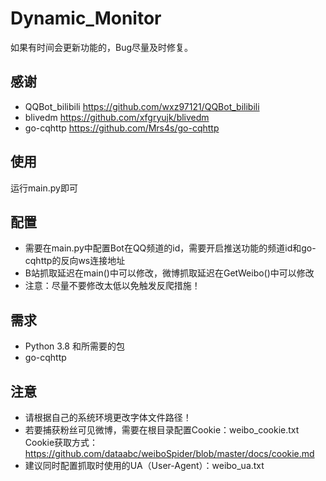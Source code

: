 # Dynamic_Monitor
如果有时间会更新功能的，Bug尽量及时修复。
## 感谢
- QQBot_bilibili https://github.com/wxz97121/QQBot_bilibili
- blivedm https://github.com/xfgryujk/blivedm
- go-cqhttp https://github.com/Mrs4s/go-cqhttp
## 使用
运行main.py即可
## 配置
- 需要在main.py中配置Bot在QQ频道的id，需要开启推送功能的频道id和go-cqhttp的反向ws连接地址
- B站抓取延迟在main()中可以修改，微博抓取延迟在GetWeibo()中可以修改
- 注意：尽量不要修改太低以免触发反爬措施！
## 需求
- Python 3.8 和所需要的包
- go-cqhttp
## 注意
- 请根据自己的系统环境更改字体文件路径！
- 若要捕获粉丝可见微博，需要在根目录配置Cookie：weibo_cookie.txt Cookie获取方式：https://github.com/dataabc/weiboSpider/blob/master/docs/cookie.md
- 建议同时配置抓取时使用的UA（User-Agent）：weibo_ua.txt
